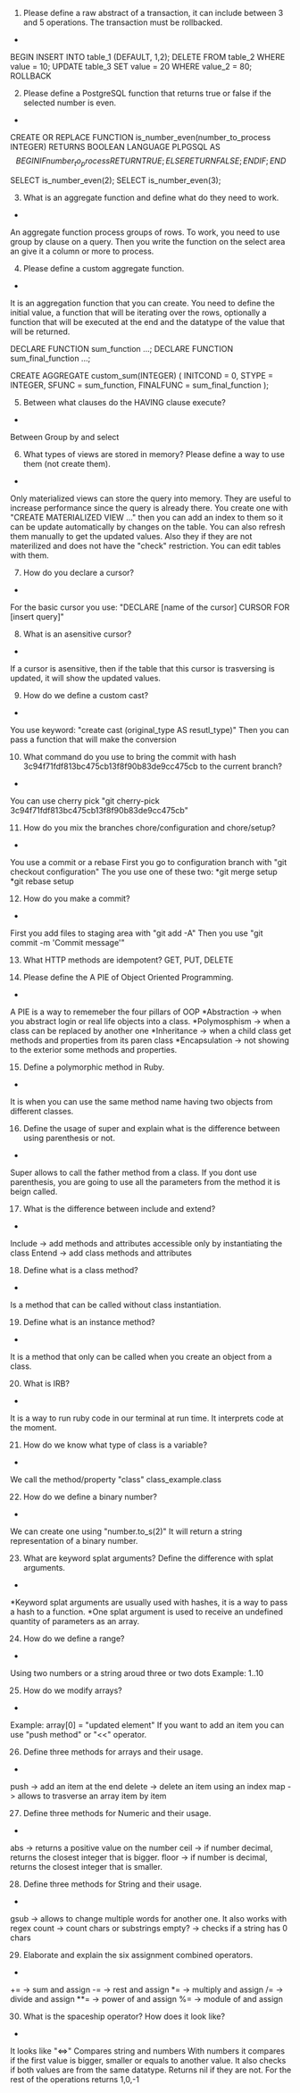 1. Please define a raw abstract of a transaction, it can include between 3 and 5 operations. The transaction must be rollbacked.
-
BEGIN
    INSERT INTO table_1 (DEFAULT, 1,2);
    DELETE FROM table_2
        WHERE value = 10;
    UPDATE table_3
        SET value = 20
        WHERE value_2 = 80;
ROLLBACK

2. Please define a PostgreSQL function that returns true or false if the selected number is even. 
-
CREATE OR REPLACE FUNCTION is_number_even(number_to_process INTEGER) 
RETURNS BOOLEAN
LANGUAGE PLPGSQL
AS 
$$
BEGIN
	IF number_to_process % 2 = 0 THEN
		RETURN TRUE;
	ELSE
		RETURN FALSE;
	END IF;
END
$$ 

SELECT is_number_even(2);
SELECT is_number_even(3);

3. What is an aggregate function and define what do they need to work. 
-
An aggregate function process groups of rows.
To work, you need to use group by clause on a query. 
Then you write the function on the select area an give it a column or more to process.

4. Please define a custom aggregate function.
-
It is an aggregation function that you can create.
You need to define the initial value, a function that will be iterating over the rows,
optionally a function that will be executed at the end and the datatype of the value that will be returned.

DECLARE FUNCTION sum_function ...;
DECLARE FUNCTION sum_final_function ...;

CREATE AGGREGATE custom_sum(INTEGER)
(
    INITCOND = 0,
    STYPE = INTEGER,
    SFUNC = sum_function,
    FINALFUNC = sum_final_function
);

5. Between what clauses do the HAVING clause execute?
-
Between Group by and select

6. What types of views are stored in memory? Please define a way to use them (not create them). 
-
Only materialized views can store the query into memory. 
They are useful to increase performance since the query is already there. 
You create one with "CREATE MATERIALIZED VIEW ..." then you can add an index to them so it can be update automatically by changes on the table.
You can also refresh them manually to get the updated values. 
Also they if they are not materilized and does not have the "check" restriction. You can edit tables with them. 

7. How do you declare a cursor?
-
For the basic cursor you use:
"DECLARE [name of the cursor] CURSOR FOR [insert query]"

8. What is an asensitive cursor? 
-
If a cursor is asensitive, then if the table that this cursor is trasversing is updated, it will show the updated values.

9. How do we define a custom cast?
-
You use keyword:
"create cast (original_type AS resutl_type)"
Then you can pass a function that will make the conversion 

10. What command do you use to bring the commit with hash 3c94f71fdf813bc475cb13f8f90b83de9cc475cb to the current branch? 
-
You can use cherry pick
"git cherry-pick 3c94f71fdf813bc475cb13f8f90b83de9cc475cb"

11. How do you mix the branches chore/configuration and chore/setup?
-
You use a commit or a rebase
First you go to configuration branch with "git checkout configuration"
The you use one of these two:
*git merge setup
*git rebase setup

12. How do you make a commit? 
-
First you add files to staging area with "git add -A"
Then you use "git commit -m 'Commit message'"

13. What HTTP methods are idempotent? 
GET, PUT, DELETE

14. Please define the A PIE of Object Oriented Programming. 
-
A PIE is a way to rememeber the four pillars of OOP
*Abstraction -> when you abstract login or real life objects into a class.
*Polymosphism -> when a  class can be replaced by another one
*Inheritance -> when a child class get methods and properties from its paren class
*Encapsulation -> not showing to the exterior some methods and properties. 

15. Define a polymorphic method in Ruby. 
-
It is when you can use the same method name having two objects from different classes. 

16. Define the usage of super and explain what is the difference between using parenthesis or not. 
-
Super allows to call the father method from a class. If you dont use parenthesis, you are going to use all the parameters from the method it is beign called. 

17. What is the difference between include and extend? 
-
Include -> add methods and attributes accessible only by instantiating the class
Entend -> add class methods and attributes

18. Define what is a class method? 
-
Is a method that can be called without class instantiation.

19. Define what is an instance method? 
-
It is a method that only can be called when you create an object from a class. 

20. What is IRB?
-
It is a way to run ruby code in our terminal at run time.
It interprets code at the moment. 

21. How do we know what type of class is a variable? 
-
We call the method/property "class"
class_example.class

22. How do we define a binary number? 
-
We can create one using "number.to_s(2)"
It will return a string representation of a binary number. 

23. What are keyword splat arguments? Define the difference with splat arguments.
-
*Keyword splat arguments are usually used with hashes, it is a way to pass a hash to a function. 
*One splat argument is used to receive an undefined quantity of parameters as an array. 

24. How do we define a range?
-
Using two numbers or a string aroud three or two dots
Example: 1..10

25. How do we modify arrays? 
-
Example: array[0] = "updated element"
If you want to add an item you can use "push method" or "<<" operator.  

26. Define three methods for arrays and their usage. 
-
push -> add an item at the end
delete -> delete an item using an index
map -> allows to trasverse an array item by item

27. Define three methods for Numeric and their usage. 
-
abs -> returns a positive value on the number
ceil -> if number decimal, returns the closest integer that is bigger. 
floor -> if number is decimal, returns the closest integer that is smaller. 

28. Define three methods for String and their usage. 
-
gsub -> allows to change multiple words for another one. It also works with regex
count -> count chars or substrings
empty? -> checks if a string has 0 chars

29. Elaborate and explain the six assignment combined operators. 
-
+= -> sum and assign
-= -> rest and assign
*= -> multiply and assign
/= -> divide and assign
**= -> power of and assign
%= -> module of and assign

30. What is the spaceship operator? How does it look like? 
-
It looks like "<=>"
Compares string and numbers
With numbers it compares if the first value is bigger, smaller or equals to another value.
It also checks if both values are from the same datatype. Returns nil if they are not. 
For the rest of the operations returns 1,0,-1
